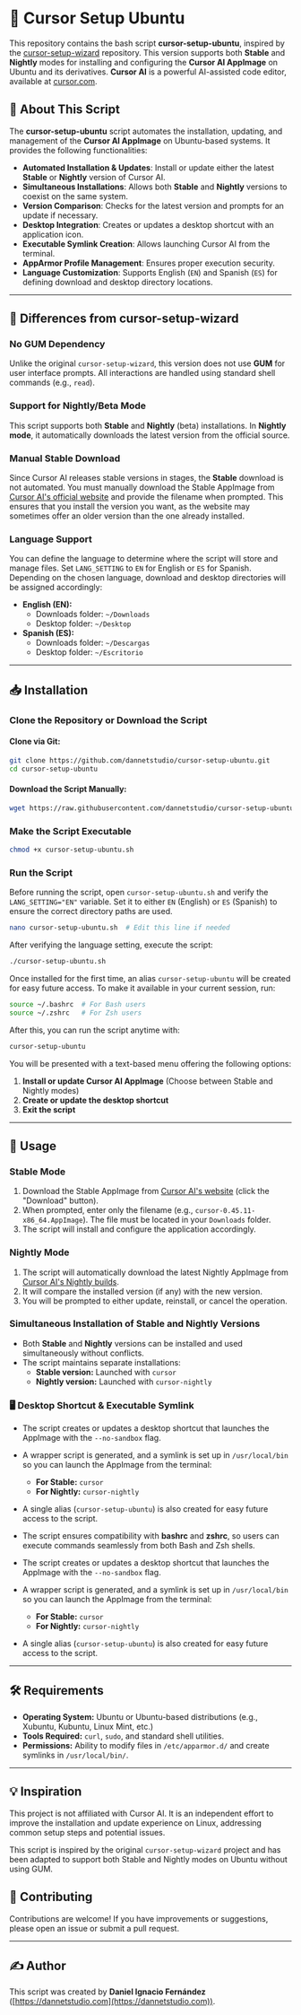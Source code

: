 # 🚀 Cursor Setup Ubuntu

This repository contains the bash script **cursor-setup-ubuntu**, inspired by the [cursor-setup-wizard](https://github.com/jorcelinojunior/cursor-setup-wizard) repository. This version supports both **Stable** and **Nightly** modes for installing and configuring the **Cursor AI AppImage** on Ubuntu and its derivatives. **Cursor AI** is a powerful AI-assisted code editor, available at [cursor.com](https://www.cursor.com).

## 🔧 About This Script

The **cursor-setup-ubuntu** script automates the installation, updating, and management of the **Cursor AI AppImage** on Ubuntu-based systems. It provides the following functionalities:

- **Automated Installation & Updates**: Install or update either the latest **Stable** or **Nightly** version of Cursor AI.
- **Simultaneous Installations**: Allows both **Stable** and **Nightly** versions to coexist on the same system.
- **Version Comparison**: Checks for the latest version and prompts for an update if necessary.
- **Desktop Integration**: Creates or updates a desktop shortcut with an application icon.
- **Executable Symlink Creation**: Allows launching Cursor AI from the terminal.
- **AppArmor Profile Management**: Ensures proper execution security.
- **Language Customization**: Supports English (`EN`) and Spanish (`ES`) for defining download and desktop directory locations.

---

## 🔄 Differences from cursor-setup-wizard

### No GUM Dependency

Unlike the original `cursor-setup-wizard`, this version does not use **GUM** for user interface prompts. All interactions are handled using standard shell commands (e.g., `read`).

### Support for Nightly/Beta Mode

This script supports both **Stable** and **Nightly** (beta) installations. In **Nightly mode**, it automatically downloads the latest version from the official source.

### Manual Stable Download

Since Cursor AI releases stable versions in stages, the **Stable** download is not automated. You must manually download the Stable AppImage from [Cursor AI's official website](https://www.cursor.com/) and provide the filename when prompted. This ensures that you install the version you want, as the website may sometimes offer an older version than the one already installed.

### Language Support

You can define the language to determine where the script will store and manage files. Set `LANG_SETTING` to `EN` for English or `ES` for Spanish. Depending on the chosen language, download and desktop directories will be assigned accordingly:

- **English (EN):**
  - Downloads folder: `~/Downloads`
  - Desktop folder: `~/Desktop`
- **Spanish (ES):**
  - Downloads folder: `~/Descargas`
  - Desktop folder: `~/Escritorio`

---

## 📥 Installation

### Clone the Repository or Download the Script

#### Clone via Git:

```bash
git clone https://github.com/dannetstudio/cursor-setup-ubuntu.git
cd cursor-setup-ubuntu
```

#### Download the Script Manually:

```bash
wget https://raw.githubusercontent.com/dannetstudio/cursor-setup-ubuntu/main/cursor-setup-ubuntu.sh
```

### Make the Script Executable

```bash
chmod +x cursor-setup-ubuntu.sh
```

### Run the Script

Before running the script, open `cursor-setup-ubuntu.sh` and verify the `LANG_SETTING="EN"` variable. Set it to either `EN` (English) or `ES` (Spanish) to ensure the correct directory paths are used.

```bash
nano cursor-setup-ubuntu.sh  # Edit this line if needed
```

After verifying the language setting, execute the script:

```bash
./cursor-setup-ubuntu.sh
```

Once installed for the first time, an alias `cursor-setup-ubuntu` will be created for easy future access. To make it available in your current session, run:

```bash
source ~/.bashrc  # For Bash users
source ~/.zshrc   # For Zsh users
```

After this, you can run the script anytime with:

```bash
cursor-setup-ubuntu
```

You will be presented with a text-based menu offering the following options:

1. **Install or update Cursor AI AppImage** (Choose between Stable and Nightly modes)
2. **Create or update the desktop shortcut**
3. **Exit the script**

---

## 🚀 Usage

### Stable Mode

1. Download the Stable AppImage from [Cursor AI's website](https://www.cursor.com/) (click the "Download" button).
2. When prompted, enter only the filename (e.g., `cursor-0.45.11-x86_64.AppImage`). The file must be located in your `Downloads` folder.
3. The script will install and configure the application accordingly.

### Nightly Mode

1. The script will automatically download the latest Nightly AppImage from [Cursor AI's Nightly builds](https://nightlymagic.cursor.sh/).
2. It will compare the installed version (if any) with the new version.
3. You will be prompted to either update, reinstall, or cancel the operation.

### Simultaneous Installation of Stable and Nightly Versions

- Both **Stable** and **Nightly** versions can be installed and used simultaneously without conflicts.
- The script maintains separate installations:
  - **Stable version:** Launched with `cursor`
  - **Nightly version:** Launched with `cursor-nightly`

### 🖥️ Desktop Shortcut & Executable Symlink

- The script creates or updates a desktop shortcut that launches the AppImage with the `--no-sandbox` flag.

- A wrapper script is generated, and a symlink is set up in `/usr/local/bin` so you can launch the AppImage from the terminal:

  - **For Stable:** `cursor`
  - **For Nightly:** `cursor-nightly`

- A single alias (`cursor-setup-ubuntu`) is also created for easy future access to the script.

- The script ensures compatibility with **bashrc** and **zshrc**, so users can execute commands seamlessly from both Bash and Zsh shells.

- The script creates or updates a desktop shortcut that launches the AppImage with the `--no-sandbox` flag.

- A wrapper script is generated, and a symlink is set up in `/usr/local/bin` so you can launch the AppImage from the terminal:

  - **For Stable:** `cursor`
  - **For Nightly:** `cursor-nightly`

- A single alias (`cursor-setup-ubuntu`) is also created for easy future access to the script.

---

## 🛠️ Requirements

- **Operating System:** Ubuntu or Ubuntu-based distributions (e.g., Xubuntu, Kubuntu, Linux Mint, etc.)
- **Tools Required:** `curl`, `sudo`, and standard shell utilities.
- **Permissions:** Ability to modify files in `/etc/apparmor.d/` and create symlinks in `/usr/local/bin/`.

---

## 💡 Inspiration

This project is not affiliated with Cursor AI. It is an independent effort to improve the installation and update experience on Linux, addressing common setup steps and potential issues.

This script is inspired by the original `cursor-setup-wizard` project and has been adapted to support both Stable and Nightly modes on Ubuntu without using GUM.

## 🤝 Contributing

Contributions are welcome! If you have improvements or suggestions, please open an issue or submit a pull request.

---

## ✍️ Author

This script was created by **Daniel Ignacio Fernández** ([https://dannetstudio.com](https://dannetstudio.com)).

